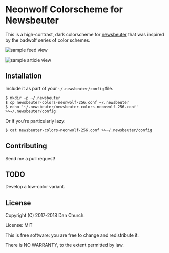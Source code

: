 # Neonwolf Colorscheme for Newsbeuter

This is a high-contrast, dark colorscheme for [newsbeuter](https://github.com/akrennmair/newsbeuter) that was inspired by the badwolf series of color schemes.

![sample feed view](/../flair/screenshots/sample-feed.png)

![sample article view](/../flair/screenshots/sample-article.png)

## Installation

Include it as part of your `~/.newsbeuter/config` file.

    $ mkdir -p ~/.newsbeuter
    $ cp newsbeuter-colors-neonwolf-256.conf ~/.newsbeuter
    $ echo '~/.newsbeuter/newsbeuter-colors-neonwolf-256.conf' >>~/.newsbeuter/config

Or if you're particularly lazy:

    $ cat newsbeuter-colors-neonwolf-256.conf >>~/.newsbeuter/config

## Contributing

Send me a pull request!

## TODO

Develop a low-color variant.

## License

Copyright (C) 2017-2018 Dan Church.

License: MIT

This is free software: you are free to change and redistribute it.

There is NO WARRANTY, to the extent permitted by law.
